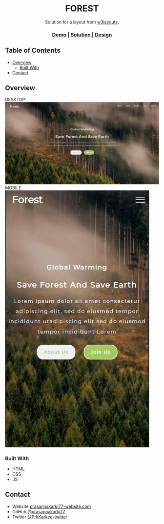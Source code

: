 <!-- Please update value in the {}  -->

<h1 align="center">FOREST</h1>

<div align="center">
   Solution for a layout from  <a href="https://w3layouts.com/" target="_blank">w3layouts</a>.
</div>

<div align="center">
  <h3>
    <a href="https://distracted-sinoussi-3331bb.netlify.app/" >
      Demo
    </a>
    <span> | </span>
    <a href="https://github.com/prasannakarki77/forest" >
      Solution
    </a>
    <span> | </span>
    <a href="https://w3layouts.com/template/forest-a-society-category-bootstrap-responsive-web-template/" >
      Design
    </a>
  </h3>
</div>

<!-- TABLE OF CONTENTS -->

## Table of Contents

- [Overview](#overview)
  - [Built With](#built-with)
- [Contact](#contact)

<!-- OVERVIEW -->

## Overview
DESKTOP 
![screenshot](images/screenshot1.png)
MOBILE
![screenshot](images/screenshot2.png)

### Built With

<!-- This section should list any major frameworks that you built your project using. Here are a few examples.-->

- HTML
- CSS
- JS

## Contact

- Website [prasannakarki77-website.com](https://compassionate-lichterman-26c523.netlify.app/)
- GitHub [@prasannakarki77](https://github.com/prasannakarki77)
- Twitter [@PrkKarkee-twitter](https://twitter.com/PrkKarkee)
